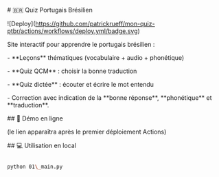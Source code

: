 \# 🇧🇷 Quiz Portugais Brésilien



!\[Deploy](https://github.com/patrickrueff/mon-quiz-ptbr/actions/workflows/deploy.yml/badge.svg)



Site interactif pour apprendre le portugais brésilien :

\- \*\*Leçons\*\* thématiques (vocabulaire + audio + phonétique)

\- \*\*Quiz QCM\*\* : choisir la bonne traduction

\- \*\*Quiz dictée\*\* : écouter et écrire le mot entendu

\- Correction avec indication de la \*\*bonne réponse\*\*, \*\*phonétique\*\* et \*\*traduction\*\*.



\## 🚀 Démo en ligne

(le lien apparaîtra après le premier déploiement Actions)



\## 💻 Utilisation en local

```bash

python 01\_main.py



